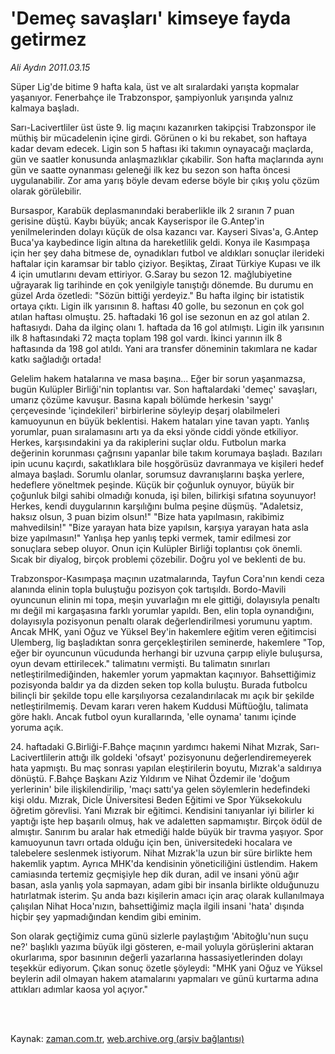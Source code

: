 # 'Demeç savaşları' kimseye fayda getirmez

*Ali Aydın 2011.03.15*

<td class="columnist-detail">
<p>Süper Lig'de bitime 9 hafta kala, üst ve alt sıralardaki yarışta kopmalar yaşanıyor. Fenerbahçe ile Trabzonspor,  şampiyonluk yarışında yalnız kalmaya başladı.</p>
<p>
<div id="haberMetinDiv">
<p>Sarı-Lacivertliler üst üste 9. lig maçını kazanırken takipçisi Trabzonspor ile müthiş bir mücadelenin içine girdi. Görünen o ki bu rekabet, son haftaya kadar devam edecek. Ligin son 5 haftası iki takımın oynayacağı maçlarda, gün ve saatler konusunda anlaşmazlıklar çıkabilir. Son hafta maçlarında aynı gün ve saatte oynanması geleneği ilk kez bu sezon son hafta öncesi uygulanabilir. Zor ama yarış böyle devam ederse böyle bir çıkış yolu çözüm olarak görülebilir.
<p> Bursaspor, Karabük deplasmanındaki beraberlikle ilk 2 sıranın 7 puan gerisine düştü. Kaybı büyük; ancak Kayserispor ile G.Antep'in yenilmelerinden dolayı küçük de olsa kazancı var. Kayseri Sivas'a, G.Antep Buca'ya kaybedince ligin altına da hareketlilik geldi. Konya ile Kasımpaşa için her şey daha bitmese de, oynadıkları futbol ve aldıkları sonuçlar ilerideki haftalar için karamsar bir tablo çiziyor. Beşiktaş, Ziraat Türkiye Kupası ve ilk 4 için umutlarını devam ettiriyor. G.Saray bu sezon 12. mağlubiyetine uğrayarak lig tarihinde en çok yenilgiyle tanıştığı dönemde. Bu durumu en güzel Arda özetledi: "Sözün bittiği yerdeyiz." Bu hafta ilginç bir istatistik ortaya çıktı. Ligin ilk yarısının 8. haftası 40 golle, bu sezonun en çok gol atılan haftası olmuştu. 25. haftadaki 16 gol ise sezonun en az gol atılan 2. haftasıydı. Daha da ilginç olanı 1. haftada da 16 gol atılmıştı. Ligin ilk yarısının ilk 8 haftasındaki 72 maçta toplam 198 gol vardı. İkinci yarının ilk 8 haftasında da 198 gol atıldı. Yani ara transfer döneminin takımlara ne kadar katkı sağladığı ortada!
<p> Gelelim hakem hatalarına ve masa başına... Eğer bir sorun yaşanmazsa, bugün Kulüpler Birliği'nin toplantısı var. Son haftalardaki 'demeç' savaşları, umarız çözüme kavuşur. Basına kapalı bölümde herkesin 'saygı' çerçevesinde 'içindekileri' birbirlerine söyleyip deşarj olabilmeleri kamuoyunun en büyük beklentisi. Hakem hataları yine tavan yaptı. Yanlış yorumlar, puan sıralamasını artı ya da eksi yönde ciddi yönde etkiliyor. Herkes, karşısındakini ya da rakiplerini suçlar oldu. Futbolun marka değerinin korunması çağrısını yapanlar bile takım korumaya başladı. Bazıları ipin ucunu kaçırdı, sakatlıklara bile hoşgörüsüz davranmaya ve kişileri hedef almaya başladı. Sorumlu olanlar, sorumsuz davranışlarını başka yerlere, hedeflere yöneltmek peşinde. Küçük bir çoğunluk oynuyor, büyük bir çoğunluk bilgi sahibi olmadığı konuda, işi bilen, bilirkişi sıfatına soyunuyor! Herkes, kendi duygularının karşılığını bulma peşine düşmüş. "Adaletsiz, haksız olsun, 3 puan bizim olsun!" "Bize hata yapılmasın, rakibimiz mahvedilsin!" "Bize yarayan hata bize yapılsın, karşıya yarayan hata asla bize yapılmasın!" Yanlışa hep yanlış tepki vermek, tamir edilmesi zor sonuçlara sebep oluyor. Onun için Kulüpler Birliği toplantısı çok önemli. Sıcak bir diyalog, birçok problemi çözebilir. Doğru yol ve beklenti de bu.
<p> Trabzonspor-Kasımpaşa maçının uzatmalarında, Tayfun Cora'nın kendi ceza alanında elinin topla buluştuğu pozisyon çok tartışıldı. Bordo-Mavili oyuncunun elinin mi topa, meşin yuvarlağın mı ele gittiği, dolayısıyla penaltı mı değil mi kargaşasına farklı yorumlar yapıldı. Ben, elin topla oynandığını, dolayısıyla pozisyonun penaltı olarak değerlendirilmesi yorumunu yaptım. Ancak MHK, yani Oğuz ve Yüksel Bey'in hakemlere eğitim veren eğitimcisi Ulemberg, lig başladıktan sonra gerçekleştirilen seminerde, hakemlere "Top, eğer bir oyuncunun vücudunda herhangi bir uzvuna çarpıp eliyle buluşursa, oyun devam ettirilecek." talimatını vermişti. Bu talimatın sınırları netleştirilmediğinden, hakemler yorum yapmaktan kaçınıyor. Bahsettiğimiz pozisyonda baldır ya da dizden seken top kolla buluştu. Burada futbolcu bilinçli bir şekilde topu elle karşılıyorsa cezalandırılacak mı açık bir şekilde netleştirilmemiş. Devam kararı veren hakem Kuddusi Müftüoğlu, talimata göre haklı. Ancak futbol oyun kurallarında, 'elle oynama' tanımı içinde yoruma açık.
<p> 24. haftadaki G.Birliği-F.Bahçe maçının yardımcı hakemi Nihat Mızrak, Sarı-Lacivertlilerin attığı ilk goldeki 'ofsayt' pozisyonunu değerlendiremeyerek hata yapmıştı. Bu maç sonrası yapılan eleştirilerin boyutu, Mızrak'a saldırıya dönüştü. F.Bahçe Başkanı Aziz Yıldırım ve Nihat Özdemir ile 'doğum yerlerinin' bile ilişkilendirilip, 'maçı sattı'ya gelen söylemlerin hedefindeki kişi oldu. Mızrak, Dicle Üniversitesi Beden Eğitimi ve Spor Yüksekokulu öğretim görevlisi. Yani Mızrak bir eğitimci. Kendisini tanıyanlar iyi bilirler ki yaptığı işte hep başarılı olmuş, hak ve adaletten sapmamıştır. Birçok ödül de almıştır. Sanırım bu aralar hak etmediği halde büyük bir travma yaşıyor. Spor kamuoyunun tavrı ortada olduğu için ben, üniversitedeki hocalara ve talebelere seslenmek istiyorum. Nihat Mızrak'la uzun bir süre birlikte hem hakemlik yaptım. Ayrıca MHK'da kendisinin yöneticiliğini üstlendim. Hakem camiasında tertemiz geçmişiyle hep dik duran, adil ve insani yönü ağır basan, asla yanlış yola sapmayan, adam gibi bir insanla birlikte olduğunuzu hatırlatmak isterim. Şu anda bazı kişilerin amacı için araç olarak kullanılmaya çalışılan Nihat Hoca'nızın, bahsettiğimiz maçla ilgili insani 'hata' dışında hiçbir şey yapmadığından kendim gibi eminim.
<p> Son olarak geçtiğimiz cuma günü sizlerle paylaştığım 'Abitoğlu'nun suçu ne?' başlıklı yazıma büyük ilgi gösteren, e-mail yoluyla görüşlerini aktaran okurlarıma, spor basınının değerli yazarlarına hassasiyetlerinden dolayı teşekkür ediyorum. Çıkan sonuç özetle şöyleydi: "MHK yani Oğuz ve Yüksel beylerin adil olmayan hakem atamalarını yapmaları ve günü kurtarma adına attıkları adımlar kaosa yol açıyor."</p></p></p></p></p></p></div>
</p>


<p><br>
		 </br></p></td>

Kaynak: [zaman.com.tr](http://zaman.com.tr/yazar.do?yazino=1107587), [web.archive.org (arşiv bağlantısı)](http://web.archive.org/web/20110324201314/http://zaman.com.tr:80/yazar.do?yazino=1107587)
